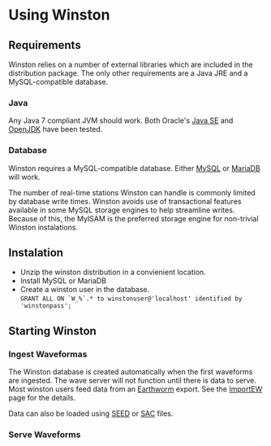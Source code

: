 # Using Winston

## Requirements
Winston relies on a number of external libraries which are included in the distribution package. The only other requirements are a Java JRE and a MySQL-compatible database.

### Java
Any Java 7 compliant JVM should work. Both Oracle's [Java SE](http://www.java.com) and [OpenJDK](http://openjdk.java.net/) have been tested.

### Database
Winston requires a MySQL-compatible database. Either [MySQL](http://www.mysql.com) or [MariaDB](https://mariadb.org) will work. 

The number of real-time stations Winston can handle is commonly limited by database write times. Winston avoids use of transactional features available in some MySQL storage engines to help streamline writes. Because of this, the MyISAM is the preferred storage engine for non-trivial Winston instalations.

## Instalation

- Unzip the winston distribution in a convienient location.
- Install MySQL or MariaDB
- Create a winston user in the database.  
	<code>GRANT ALL ON \`W\_%\`.* to winstonuser@'localhost' identified by 'winstonpass';</code>

## Starting Winston

### Ingest Waveformas
The Winston database is created automatically when the first waveforms are ingested. The wave server will not function until there is data to serve. Most winston users feed data from an [Earthworm](http://www.earthwormcentral.org) export. See the [ImportEW](ImportEW.md) page for the details.

Data can also be loaded using [SEED](applications.md#importseed) or [SAC](applications.md#importsac) files.

### Serve Waveforms